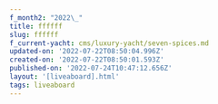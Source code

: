 ```yaml
---
f_month2: "2022\_"
title: ffffff
slug: ffffff
f_current-yacht: cms/luxury-yacht/seven-spices.md
updated-on: '2022-07-22T08:50:04.996Z'
created-on: '2022-07-22T08:50:01.593Z'
published-on: '2022-07-24T10:47:12.656Z'
layout: '[liveaboard].html'
tags: liveaboard
---
```



